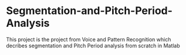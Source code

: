 # Segmentation-and-Pitch-Period-Analysis
This project is the project from Voice and Pattern Recognition which decribes segmentation and Pitch Period analysis from scratch in Matlab
